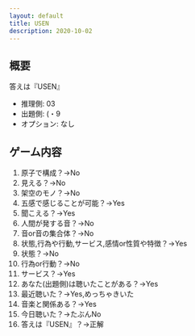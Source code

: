 ```yaml
---
layout: default
title: USEN
description: 2020-10-02
---
```


## 概要

答えは『USEN』

- 推理側: 03
- 出題側: (・9
- オプション: なし

## ゲーム内容

1. 原子で構成？→No
2. 見える？→No
3. 架空のモノ？→No
4. 五感で感じることが可能？→Yes
5. 聞こえる？→Yes
6. 人間が発する音？→No
7. 音or音の集合体？→No
8. 状態,行為や行動,サービス,感情or性質や特徴？→Yes
9. 状態？→No
10. 行為or行動？→No
11. サービス？→Yes
12. あなた(出題側)は聴いたことがある？→Yes
13. 最近聴いた？→Yes,めっちゃきいた
14. 音楽と関係ある？→Yes
15. 今日聴いた？→たぶんNo
16. 答えは『USEN』？→正解
